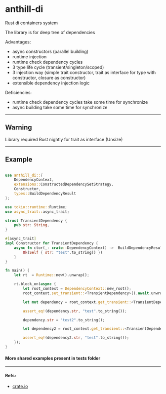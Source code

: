 # anthill-di
Rust di containers system

The library is for deep tree of dependencies

Advantages:
 * async constructors (parallel building)
 * runtime injection
 * runtime check dependency cycles
 * 3 type life cycle (transient/singleton/scoped)
 * 3 injection way (simple trait constructor, trait as interface for type with constructor, closure as constructor) 
 * extensible dependency injection logic 

Deficiencies: 
 * runtime check dependency cycles take some time for synchronize
 * async building take some time for synchronize

---
## Warning

Library required Rust nightly for trait as interface (Unsize)

---

## Example

```rust

use anthill_di::{
    DependencyContext,
    extensions::ConstructedDependencySetStrategy,
    Constructor,
    types::BuildDependencyResult
};

use tokio::runtime::Runtime;
use async_trait::async_trait;

struct TransientDependency {
    pub str: String,
}

#[async_trait]
impl Constructor for TransientDependency {
    async fn ctor(_: crate::DependencyContext) ->  BuildDependencyResult<Self> {
        Ok(Self { str: "test".to_string() })
    }
}

fn main() {
    let rt  = Runtime::new().unwrap();

    rt.block_on(async {
        let root_context = DependencyContext::new_root();
        root_context.set_transient::<TransientDependency>().await.unwrap();

        let mut dependency = root_context.get_transient::<TransientDependency>().await.unwrap();

        assert_eq!(dependency.str, "test".to_string());

        dependency.str = "test2".to_string();

        let dependency2 = root_context.get_transient::<TransientDependency>().await.unwrap();

        assert_eq!(dependency2.str, "test".to_string());
    });
}

```

#### More shared examples present in tests folder

---

#### Refs:
 - [crate.io](https://crates.io/crates/anthill-di)
